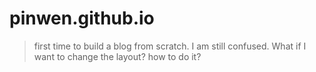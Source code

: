 # pinwen.github.io
> first time to build a blog from scratch. I am still confused. What if I want to change the layout? how to do it?
